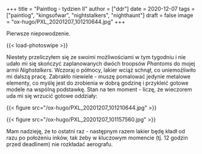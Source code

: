 +++
title = "Paintlog - tydzien II"
author = ["ddr"]
date = 2020-12-07
tags = ["paintlog", "kingsofwar", "nightstalkers", "nighthaunt"]
draft = false
image = "ox-hugo/PXL_20201207_101210644.jpg"
+++

Pierwsze niepowodzenie.

<!--more-->

{{< load-photoswipe >}}

Niestety przeliczyłem się ze swoimi możliwościami w tym tygodniu i nie udało mi się skończyć
zaplanowanych dwóch troopsów _Phantoms_ do mojej armii _Nighstalkers_. Wczoraj o północy, lakier
wciąż schnął, co uniemożliwiło mi dalszą pracę. Zabrakło niewiele - muszę pomalować jedynie
metalowe elementy, co myślę jest do zrobienia w dobrą godzinę i przykleić gotowe modele na wspólną
podstawkę. Stan na ten moment - liczę, że wieczorem uda mi się wrzucić gotowe oddziały:

{{< figure src="/ox-hugo/PXL_20201207_101210644.jpg" >}}

{{< figure src="/ox-hugo/PXL_20201207_101157560.jpg" >}}

Mam nadzieję, że to ostatni raz - następnym razem lakier będę kładł od razu po położeniu inków, tak
żeby w kluczowym momencie (tj. 12 godzin przed deadlinem) nie rozkładać aerografu.
